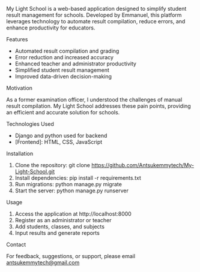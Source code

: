 My Light School is a web-based application designed to simplify student result management for schools. Developed by Emmanuel, this platform leverages technology to automate result compilation, reduce errors, and enhance productivity for educators.

Features

- Automated result compilation and grading
- Error reduction and increased accuracy
- Enhanced teacher and administrator productivity
- Simplified student result management
- Improved data-driven decision-making

Motivation

As a former examination officer, I understood the challenges of manual result compilation. My Light School addresses these pain points, providing an efficient and accurate solution for schools.

Technologies Used
- Django and python used for backend
- [Frontend]: HTML, CSS, JavaScript

Installation

1. Clone the repository: git clone https://github.com/Antsukemmytech/My-Light-School.git
2. Install dependencies: pip install -r requirements.txt
3. Run migrations: python manage.py migrate
4. Start the server: python manage.py runserver

Usage

1. Access the application at http://localhost:8000
2. Register as an administrator or teacher
3. Add students, classes, and subjects
4. Input results and generate reports

Contact

For feedback, suggestions, or support, please email antsukemmytech@gmail.com 
